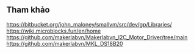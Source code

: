 ## Tham khảo ##

https://bitbucket.org/john_maloney/smallvm/src/dev/gp/Libraries/
https://wiki.microblocks.fun/en/home
https://github.com/makerlabvn/Makerlabvn_I2C_Motor_Driver/tree/main
https://github.com/makerlabvn/MKL_DS18B20
